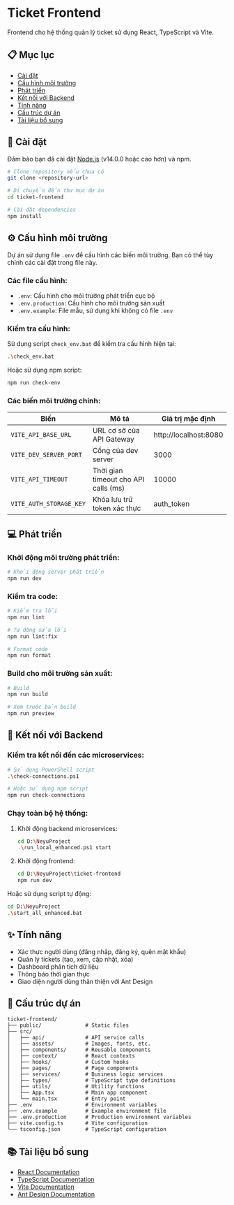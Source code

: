 # Ticket Frontend

Frontend cho hệ thống quản lý ticket sử dụng React, TypeScript và Vite.

## 📋 Mục lục

- [Cài đặt](#cài-đặt)
- [Cấu hình môi trường](#cấu-hình-môi-trường)
- [Phát triển](#phát-triển)
- [Kết nối với Backend](#kết-nối-với-backend)
- [Tính năng](#tính-năng)
- [Cấu trúc dự án](#cấu-trúc-dự-án)
- [Tài liệu bổ sung](#tài-liệu-bổ-sung)

## 🚀 Cài đặt

Đảm bảo bạn đã cài đặt [Node.js](https://nodejs.org/) (v14.0.0 hoặc cao hơn) và npm.

```bash
# Clone repository nếu chưa có
git clone <repository-url>

# Di chuyển đến thư mục dự án
cd ticket-frontend

# Cài đặt dependencies
npm install
```

## ⚙️ Cấu hình môi trường

Dự án sử dụng file `.env` để cấu hình các biến môi trường. Bạn có thể tùy chỉnh các cài đặt trong file này.

### Các file cấu hình:

- `.env`: Cấu hình cho môi trường phát triển cục bộ
- `.env.production`: Cấu hình cho môi trường sản xuất
- `.env.example`: File mẫu, sử dụng khi không có file `.env`

### Kiểm tra cấu hình:

Sử dụng script `check_env.bat` để kiểm tra cấu hình hiện tại:

```bash
.\check_env.bat
```

Hoặc sử dụng npm script:

```bash
npm run check-env
```

### Các biến môi trường chính:

| Biến | Mô tả | Giá trị mặc định |
|------|-------|-----------------|
| `VITE_API_BASE_URL` | URL cơ sở của API Gateway | http://localhost:8080 |
| `VITE_DEV_SERVER_PORT` | Cổng của dev server | 3000 |
| `VITE_API_TIMEOUT` | Thời gian timeout cho API calls (ms) | 10000 |
| `VITE_AUTH_STORAGE_KEY` | Khóa lưu trữ token xác thực | auth_token |

## 💻 Phát triển

### Khởi động môi trường phát triển:

```bash
# Khởi động server phát triển
npm run dev
```

### Kiểm tra code:

```bash
# Kiểm tra lỗi
npm run lint

# Tự động sửa lỗi
npm run lint:fix

# Format code
npm run format
```

### Build cho môi trường sản xuất:

```bash
# Build
npm run build

# Xem trước bản build
npm run preview
```

## 🔌 Kết nối với Backend

### Kiểm tra kết nối đến các microservices:

```bash
# Sử dụng PowerShell script
.\check-connections.ps1

# Hoặc sử dụng npm script
npm run check-connections
```

### Chạy toàn bộ hệ thống:

1. Khởi động backend microservices:
   ```bash
   cd D:\NeyuProject
   .\run_local_enhanced.ps1 start
   ```

2. Khởi động frontend:
   ```bash
   cd D:\NeyuProject\ticket-frontend
   npm run dev
   ```

Hoặc sử dụng script tự động:
```bash
cd D:\NeyuProject
.\start_all_enhanced.bat
```

## ✨ Tính năng

- Xác thực người dùng (đăng nhập, đăng ký, quên mật khẩu)
- Quản lý tickets (tạo, xem, cập nhật, xóa)
- Dashboard phân tích dữ liệu
- Thông báo thời gian thực
- Giao diện người dùng thân thiện với Ant Design

## 📁 Cấu trúc dự án

```
ticket-frontend/
├── public/              # Static files
├── src/
│   ├── api/             # API service calls
│   ├── assets/          # Images, fonts, etc.
│   ├── components/      # Reusable components
│   ├── context/         # React contexts
│   ├── hooks/           # Custom hooks
│   ├── pages/           # Page components
│   ├── services/        # Business logic services
│   ├── types/           # TypeScript type definitions
│   ├── utils/           # Utility functions
│   ├── App.tsx          # Main app component
│   └── main.tsx         # Entry point
├── .env                 # Environment variables
├── .env.example         # Example environment file
├── .env.production      # Production environment variables
├── vite.config.ts       # Vite configuration
└── tsconfig.json        # TypeScript configuration
```

## 📚 Tài liệu bổ sung

- [React Documentation](https://reactjs.org/docs/getting-started.html)
- [TypeScript Documentation](https://www.typescriptlang.org/docs/)
- [Vite Documentation](https://vitejs.dev/guide/)
- [Ant Design Documentation](https://ant.design/docs/react/introduce)